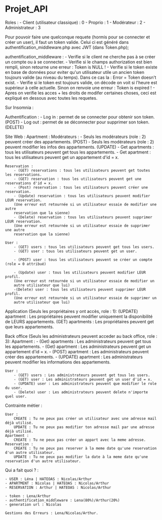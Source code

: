 # Projet_API

Roles :
    - Client (utilisateur classique) : 0
    - Proprio : 1
    - Modérateur : 2
    - Administrateur : 3

Pour pouvoir faire une quelconque requete (hormis pour se connecter et créer un user), il
faut un token valide. Celui ci est généré dans authentification_middleware.php avec JWT
(dans Token.php);

authentification_middleware : 
    - Verifie si le client ne cherche pas à se créer un compte ou à se connecter.
    - Verifie si le champs authorization est bien rempli, sinon retourne une erreur : Token is NULL !
    - Verifie si le token existe en base de données pour eviter qu'un utilisateur utile un ancien 
      token toujours valide (au niveau du temps). Dans ce cas la : Error = Token doesn't exist.
    - Verifie si le token est toujours valide, on décode on voit si l'heure est supérieur à celle actuelle. 
      Sinon on renvoie une erreur : Token is expired !
    - Apres on verifie les acces + les droits de modifer certaines choses, ceci est expliqué en dessous avec toutes les requetes.

Sur Insomnia : 

Authentification : 
    - Log in : permet de se connecter pour obtenir son token. (POST)
    - Log out : permet de se déconnecter pour supprimer son token. (DELETE)

Site Web :
    Apartment : 
        Modérateurs : 
            - Seuls les modérateurs (role : 2) peuvent créer des appartements. (POST)
            - Seuls les modérateurs (role : 2) peuvent modifier les infos des appartements. (UPDATE)
        - Get apartments : tous les utilisateurs peuvent get tous les appartements.
        - Get apartment : tous les utilisateurs peuvent get un appartement d'id = x.
    
    Reservation :
        - (GET) reservations : tous les utilisateurs peuvent get toutes les reservations.
        - (GET) reservation : tous les utilisateurs peuvent get une reservations d'id = x.
        - (Post) reservation : tous les utilisateurs peuvent créer une reservation.
        - (Update) reservation : tous les utilisateurs peuvent modifier LEUR reservation. 
        (Une erreur est retournée si un utilisateur essaie de modifier une autre 
        reservation que la sienne)
        - (Delete) reservation : tous les utilisateurs peuvent supprimer LEUR reservation. 
        (Une erreur est retournée si un utilisateur essaie de supprimer une autre 
        reservation que la sienne)

    User :
        - (GET) users : tous les utilisateurs peuvent get tous les users.
        - (GET) user : tous les utilisateurs peuvent get un user.

        - (POST) user : tous les utilisateurs peuvent se créer un compte (role = 0 attribué)

        - (Update) user : tous les utilisateurs peuvent modifier LEUR profil.
        (Une erreur est retournée si un utilisateur essaie de modifier un 
        autre utilisateur que lui)
        -(Delete) user : tous les utilisateurs peuvent supprimer LEUR profil.
        (Une erreur est retournée si un utilisateur essaie de supprimer un 
        autre utilisateur que lui)

Application (Seuls les propriétaires y ont accès, role : 1): 
    (UPDATE) apartment : Les propriétaires peuvent modifier uniquement la disponibilité de LEURS appartements.
    (GET) apartments : Les propriétaires peuvent get que leurs appartements.

Back office (Seuls les administrateurs peuvent acceder au back office, role : 3):
    Apartment : 
        - (Get) apartments : Les administrateurs peuvent get tous les appartements.
        - (Get) apartment : Les administrateurs peuvent get un appartement d'id = x.
        - (POST) apartment : Les administrateurs peuvent créer des appartements.
        - (UPDATE) apartment : Les administrateurs peuvent modifier les informations des appartements.

    User : 
        - (GET) users : Les administrateurs peuvent get tous les users.
        - (GET) user : Les administrateurs peuvent get un user d'id = x.
        - (UPDATE) user : Les administrateurs peuvent que modifier le role du user.
        - (Delete) user : Les administrateurs peuvent delete n'importe quel user.

Contrainte métier : 

    User : 
        CREATE : Tu ne peux pas créer un utilisateur avec une adresse mail déjà utilisé.
        UPDATE : Tu ne peux pas modifier ton adresse mail par une adresse déjà utilisé. 
    Apartment : 
        CREATE : Tu ne peux pas créer un appart avec la meme adresse.
    Reservation : 
        CREATE : Tu ne peux pas reserver à la meme date qu'une reservation d'un autre utilisateur.
        UPDATE : Tu ne peux pas modifier la date à la meme date qu'une reservation d'un autre utilisateur.

Qui a fait quoi ? :

    - USER : Léna | HATEOAS : Nicolas/Arthur
    - APARTMENT : Nicolas | HATEOAS : Nicolas/Arthur
    - RESERVATION : Arthur | HATEOAS : Nicolas/Arthur

    - token : Lena/Arthur
    - authentification_middleware : Lena(80%)/Arthur(20%)
    - generation url : Nicolas

    Gestions des Erreurs : Lena/Nicolas/Arthur.



        